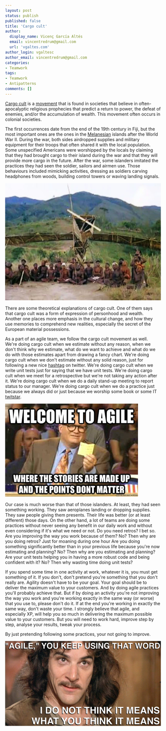 ```yaml
---
layout: post
status: publish
published: false
title: 'Cargo cult'
author:
  display_name: Vicenç García Altés
  email: vincentredrum@gmail.com
  url: 'vgaltes.com'
author_login: vgaltesc
author_email: vincentredrum@gmail.com
categories:
- Teamwork
tags:
- Teamwork
- Antipatterns
comments: []
---
```

[Cargo cult](https://en.wikipedia.org/wiki/Cargo_cult) is a [movement](https://en.wikipedia.org/wiki/Millenarianism_in_colonial_societies) that is found in societies that believe in often-apocalyptic religious prophecies that predict a return to power, the defeat of enemies, and/or the accumulation of wealth. This movement often occurs in colonial societies. 

The first occurrences date from the end of the 19th century in Fiji, but the most important ones are the ones in the [Melanesian](https://en.wikipedia.org/wiki/Melanesia) islands after the World War II. During the war, both sides airdropped supplies and military equipment for their troops that often shared it with the local population. Some unspecified Americans were worshipped by the locals by claiming that they had brought cargo to their island during the war and that they will provide more cargo in the future. After the war, some islanders imitated the practices they had seen the soldier, sailors and airmen use. Those behaviours included mimicking activities, dressing as soldiers carving headphones from woods, building control towers or waving landing signals.

![Cargo cult](/images/cargo-cult.jpg)

There are some theoretical explanations of cargo cult. One of them says that cargo cult was a form of expression of personhood and wealth. Another one places more emphasis in the cultural change, and how they use memories to comprehend new realities, especially the secret of the European material possessions.

As a part of an agile team, we follow the cargo cult movement as well. We're doing cargo cult when we estimate without any reason, when we don't think why we estimate, what do we want to achieve and what do we do with those estimates apart from drawing a fancy chart. We're doing cargo cult when we don't estimate without any solid reason, just for following a new nice [hashtag](https://twitter.com/search?q=noestimates) on twitter. We're doing cargo cult when we write unit tests just for saying that we have unit tests. We're doing cargo cult when we meet for a retrospective but we're not taking any action after it. We're doing cargo cult when we do a daily stand-up meeting to report status to our manager. We're doing cargo cult when we do a practice just because we always did or just because we worship some book or some IT [twitstar](https://twitter.com/AgileBorat). 

![Made-up agile](/images/madeup-agile.jpg)

Our case is much worse than that of those islanders. At least, they had seen something working. They saw aeroplanes landing or dropping supplies. They saw people giving them presents. Their life was better (or at least different) those days. On the other hand, a lot of teams are doing some practices without never seeing any benefit in our daily work and without even considering if it's what we need or not. Do you need retros? I bet so. Are you improving the way you work because of them? No? Then why are you doing retros? Just for moaning during one hour Are you doing something significantly better than in your previous life because you're now estimating and planning? No? Then why are you estimating and planning? Are your unit tests helping you in having a more robust code and being confident with it? No? Then why wasting time doing unit tests?

If you spend some time in one activity at work, whatever it is, you must get something of it. If you don't, don't pretend you're something that you don't really are. Agility doesn't have to be your goal. Your goal should be to deliver the maximum value to your customers. And by doing agile practices you'll probably achieve that. But if by doing an activity you're not improving the way you work and you're working exactly in the same way (or worse) that you use to, please don't do it. If at the end you're working in exactly the same way, don't waste your time. I strongly believe that agile, and especially XP, will help you so much in delivering the maximum possible value to your customers. But you will need to work hard, improve step by step, analyse your results, tweak your process.

By just pretending following some practices, your not going to improve. 

![Agile meme](/images/agilememe.png)